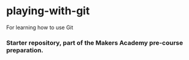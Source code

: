 # playing-with-git
For learning how to use Git

### Starter repository, part of the Makers Academy pre-course preparation.
